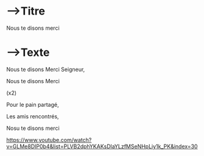 

# -->Titre

Nous te disons merci



# -->Texte

Nous te disons Merci Seigneur,

Nous te disons Merci

(x2)



Pour le pain partagé, 

Les amis rencontrés,

Nosu te disons merci



https://www.youtube.com/watch?v=GLMe8DIP0b4&list=PLVB2dphYKAKsDlaYLzfMSeNHpLiy1k_PK&index=30

